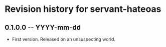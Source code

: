 # Revision history for servant-hateoas

## 0.1.0.0 -- YYYY-mm-dd

* First version. Released on an unsuspecting world.
